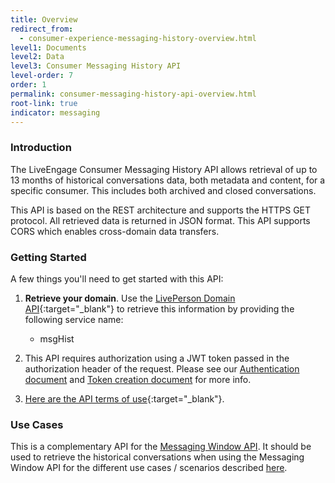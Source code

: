 ```yaml
---
title: Overview
redirect_from:
  - consumer-experience-messaging-history-overview.html
level1: Documents
level2: Data
level3: Consumer Messaging History API
level-order: 7
order: 1
permalink: consumer-messaging-history-api-overview.html
root-link: true
indicator: messaging
---
```

### Introduction

The LiveEngage Consumer Messaging History API allows retrieval of up to 13 months of historical conversations data, both metadata and content, for a specific consumer. This includes both archived and closed conversations.

This API is based on the REST architecture and supports the HTTPS GET protocol. All retrieved data is returned in JSON format. This API supports CORS which enables cross-domain data transfers.

### Getting Started

A few things you'll need to get started with this API:

1. **Retrieve your domain**. Use the [LivePerson Domain API](agent-domain-domain-api.html){:target="_blank"} to retrieve this information by providing the following service name:

	* msgHist

2. This API requires authorization using a JWT token passed in the authorization header of the request. Please see our [Authentication document](https://developers.liveperson.com/guides-authentication-introduction.html) and [Token creation document](https://developers.liveperson.com/consumer-int-getting-started.html) for more info.

3. [Here are the API terms of use](https://www.liveperson.com/policies/apitou){:target="_blank"}.

### Use Cases

This is a complementary API for the [Messaging Window API](https://developers.liveperson.com/consumer-int-overview.html). It should be used to retrieve the historical conversations when using the Messaging Window API for the different use cases / scenarios described [here](https://developers.liveperson.com/consumer-int-overview.html#use-cases).
